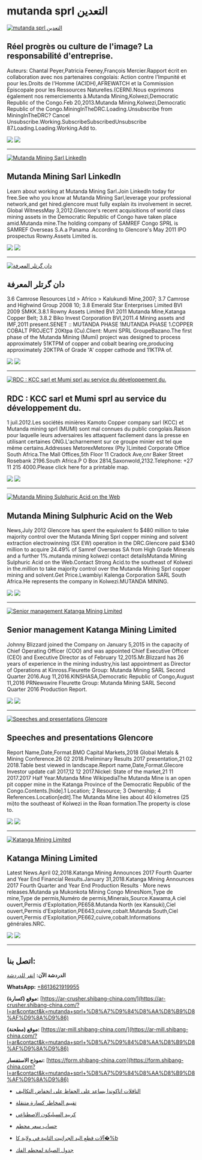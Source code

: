 # mutanda sprl التعدين

<a href="https://swt.shibang-china.com/?l=ar&img&k=mutanda+sprl+%D8%A7%D9%84%D8%AA%D8%B9%D8%AF%D9%8A%D9%86" target="_blank">![mutanda sprl التعدين](http://static.shibang-china.com/all-800x300/1488.jpg)</a>

## Réel progrès ou culture de l&#39;image? La responsabilité d&#39;entreprise.
Auteurs: Chantal Peyer,Patricia Feeney,François Mercier.Rapport écrit en collaboration avec nos partenaires congolais: Action contre l&#39;Impunité et pour les.Droits de l&#39;Homme (ACIDH),AFREWATCH et la Commission Épiscopale pour les Ressources Naturelles.(CERN).Nous exprimons également nos remerciements à.Mutanda Mining,Kolwezi,Democratic Republic of the Congo.Feb 20,2013.Mutanda Mining,Kolwezi,Democratic Republic of the Congo.MiningInTheDRC.Loading.Unsubscribe from MiningInTheDRC? Cancel Unsubscribe.Working.SubscribeSubscribedUnsubscribe 87.Loading.Loading.Working.Add to.


<a href="https://whatsapp.shibangsoft.com/WhatsApp.php" target="_blank" title="WhatsApp">![](http://static.shibang-china.com/icon/whatsapp.png)</a> <a href="https://swt.shibang-china.com/?l=ar&icon&k=mutanda+sprl+%D8%A7%D9%84%D8%AA%D8%B9%D8%AF%D9%8A%D9%86" target="_blank">![](http://static.shibang-china.com/icon/chat-ar.png)</a>

---

<a href="https://swt.shibang-china.com/?l=ar&img&k=mutanda+sprl+%D8%A7%D9%84%D8%AA%D8%B9%D8%AF%D9%8A%D9%86" target="_blank">![Mutanda Mining Sarl LinkedIn](http://static.shibang-china.com/all-800x300/535.jpg)</a>

## Mutanda Mining Sarl LinkedIn
Learn about working at Mutanda Mining Sarl.Join LinkedIn today for free.See who you know at Mutanda Mining Sarl,leverage your professional network,and get hired.glencore must fully explain its involvement in secret. Global WitnessMay 3,2012.Glencore&#39;s recent acquisitions of world class mining assets in the Democratic Republic of Congo have taken place amid.Mutanda mine.The holding company of SAMREF Congo SPRL is SAMREF Overseas S.A.a Panama .According to Glencore&#39;s May 2011 IPO prospectus Rowny.Assets Limited is.


<a href="https://whatsapp.shibangsoft.com/WhatsApp.php" target="_blank" title="WhatsApp">![](http://static.shibang-china.com/icon/whatsapp.png)</a> <a href="https://swt.shibang-china.com/?l=ar&icon&k=mutanda+sprl+%D8%A7%D9%84%D8%AA%D8%B9%D8%AF%D9%8A%D9%86" target="_blank">![](http://static.shibang-china.com/icon/chat-ar.png)</a>

---

<a href="https://swt.shibang-china.com/?l=ar&img&k=mutanda+sprl+%D8%A7%D9%84%D8%AA%D8%B9%D8%AF%D9%8A%D9%86" target="_blank">![دان گرتلر المعرفة](http://static.shibang-china.com/all-800x300/1333.jpg)</a>

## دان گرتلر المعرفة
3.6 Camrose Resources Ltd &gt; Africo &gt; Kalukundi Mine,2007; 3.7 Camrose and Highwind Group 2008 10; 3.8 Emerald Star Enterprises Limited BVI 2009 SMKK.3.8.1 Rowny Assets Limited BVI 2011 Mutanda Mine,Katanga Copper Belt; 3.8.2 Biko Invest Corporation BVI,2011.4 Mining assets and IMF,2011 present.SENET :: MUTANDA PHASE 1MUTANDA PHASE 1.COPPER COBALT PROJECT 20Ktpa (Cu).Client: Mumi SPRL GroupeBazano.The first phase of the Mutanda Mining (Mumi) project was designed to process approximately 51KTPM of copper and cobalt bearing ore,producing approximately 20KTPA of Grade &#39;A&#39; copper cathode and 11KTPA of.


<a href="https://whatsapp.shibangsoft.com/WhatsApp.php" target="_blank" title="WhatsApp">![](http://static.shibang-china.com/icon/whatsapp.png)</a> <a href="https://swt.shibang-china.com/?l=ar&icon&k=mutanda+sprl+%D8%A7%D9%84%D8%AA%D8%B9%D8%AF%D9%8A%D9%86" target="_blank">![](http://static.shibang-china.com/icon/chat-ar.png)</a>

---

<a href="https://swt.shibang-china.com/?l=ar&img&k=mutanda+sprl+%D8%A7%D9%84%D8%AA%D8%B9%D8%AF%D9%8A%D9%86" target="_blank">![RDC : KCC sarl et Mumi sprl au service du développement du.](http://static.shibang-china.com/all-800x300/352.jpg)</a>

## RDC : KCC sarl et Mumi sprl au service du développement du.
1 juil.2012.Les sociétés minières Kamoto Copper company sarl (KCC) et Mutanda mining sprl (MUMI) sont mal connues du public congolais.Raison pour laquelle leurs adversaires les attaquent facilement dans la presse en utilisant certaines ONG.L&#39;acharnement sur ce groupe minier est tel que même certains.Addresses MetorexMetorex (Pty )Limited Corporate Office South Africa.The Mall Offices,5th Floor 11 Cradock Ave,cnr Baker Street Rosebank 2196.South Africa.P O Box 2814,Saxonwold,2132.Telephone: +27 11 215 4000.Please click here for a printable map.


<a href="https://whatsapp.shibangsoft.com/WhatsApp.php" target="_blank" title="WhatsApp">![](http://static.shibang-china.com/icon/whatsapp.png)</a> <a href="https://swt.shibang-china.com/?l=ar&icon&k=mutanda+sprl+%D8%A7%D9%84%D8%AA%D8%B9%D8%AF%D9%8A%D9%86" target="_blank">![](http://static.shibang-china.com/icon/chat-ar.png)</a>

---

<a href="https://swt.shibang-china.com/?l=ar&img&k=mutanda+sprl+%D8%A7%D9%84%D8%AA%D8%B9%D8%AF%D9%8A%D9%86" target="_blank">![Mutanda Mining Sulphuric Acid on the Web](http://static.shibang-china.com/all-800x300/418.jpg)</a>

## Mutanda Mining Sulphuric Acid on the Web
News,July 2012 Glencore has spent the equivalent fo $480 million to take majority control over the Mutanda Mining Sprl copper mining and solvent extraction electrowinning (SX EW) operation in the DRC.Glencore paid $340 million to acquire 24.49% of Samref Overseas SA from High Grade Minerals and a further 1%.mutanda mining kolwezi contact detailsMutanda Mining Sulphuric Acid on the Web.Contact Strong Acid.to the southeast of Kolwezi in the.million to take majority control over the Mutanda Mining Sprl copper mining and solvent.Get Price.Lwambiyi Kalenga Corporation SARL South Africa.He represents the company in Kolwezi.MUTANDA MINING.


<a href="https://whatsapp.shibangsoft.com/WhatsApp.php" target="_blank" title="WhatsApp">![](http://static.shibang-china.com/icon/whatsapp.png)</a> <a href="https://swt.shibang-china.com/?l=ar&icon&k=mutanda+sprl+%D8%A7%D9%84%D8%AA%D8%B9%D8%AF%D9%8A%D9%86" target="_blank">![](http://static.shibang-china.com/icon/chat-ar.png)</a>

---

<a href="https://swt.shibang-china.com/?l=ar&img&k=mutanda+sprl+%D8%A7%D9%84%D8%AA%D8%B9%D8%AF%D9%8A%D9%86" target="_blank">![Senior management Katanga Mining Limited](http://static.shibang-china.com/all-800x300/959.jpg)</a>

## Senior management Katanga Mining Limited
Johnny Blizzard joined the Company on January 5,2015 in the capacity of Chief Operating Officer (COO) and was appointed Chief Executive Officer (CEO) and Executive Director as of February 12,2015.Mr.Blizzard has 26 years of experience in the mining industry,his last appointment as Director of Operations at Kinross.Fleurette Group: Mutanda Mining SARL Second Quarter 2016.Aug 11,2016.KINSHASA,Democratic Republic of Congo,August 11,2016 PRNewswire  Fleurette Group: Mutanda Mining SARL Second Quarter 2016 Production Report.


<a href="https://whatsapp.shibangsoft.com/WhatsApp.php" target="_blank" title="WhatsApp">![](http://static.shibang-china.com/icon/whatsapp.png)</a> <a href="https://swt.shibang-china.com/?l=ar&icon&k=mutanda+sprl+%D8%A7%D9%84%D8%AA%D8%B9%D8%AF%D9%8A%D9%86" target="_blank">![](http://static.shibang-china.com/icon/chat-ar.png)</a>

---

<a href="https://swt.shibang-china.com/?l=ar&img&k=mutanda+sprl+%D8%A7%D9%84%D8%AA%D8%B9%D8%AF%D9%8A%D9%86" target="_blank">![Speeches and presentations Glencore](http://static.shibang-china.com/all-800x300/241.jpg)</a>

## Speeches and presentations Glencore
Report Name,Date,Format.BMO Capital Markets,2018 Global Metals &amp; Mining Conference.26 02 2018.Preliminary Results 2017 presentation,21 02 2018.Table best viewed in landscape.Report name,Date,Format.Glecore Investor update call 2017,12 12 2017.Nickel: State of the market,21 11 2017.2017 Half Year.Mutanda Mine WikipediaThe Mutanda Mine is an open pit copper mine in the Katanga Province of the Democratic Republic of the Congo.Contents.[hide].1 Location; 2 Resource; 3 Ownership; 4 References.Location[edit].The Mutanda Mine lies about 40 kilometres (25 mi)to the southeast of Kolwezi in the Roan formation.The property is close to.


<a href="https://whatsapp.shibangsoft.com/WhatsApp.php" target="_blank" title="WhatsApp">![](http://static.shibang-china.com/icon/whatsapp.png)</a> <a href="https://swt.shibang-china.com/?l=ar&icon&k=mutanda+sprl+%D8%A7%D9%84%D8%AA%D8%B9%D8%AF%D9%8A%D9%86" target="_blank">![](http://static.shibang-china.com/icon/chat-ar.png)</a>

---

<a href="https://swt.shibang-china.com/?l=ar&img&k=mutanda+sprl+%D8%A7%D9%84%D8%AA%D8%B9%D8%AF%D9%8A%D9%86" target="_blank">![Katanga Mining Limited](http://static.shibang-china.com/all-800x300/980.jpg)</a>

## Katanga Mining Limited
Latest News.April 02,2018.Katanga Mining Announces 2017 Fourth Quarter and Year End Financial Results.January 31,2018.Katanga Mining Announces 2017 Fourth Quarter and Year End Production Results &middot; More news releases.Mutanda ya Mukonkota Mining Congo MinesNom,Type de mine,Type de permis,Numéro de permis,Minerais,Source.Kawama,A ciel ouvert,Permis d&#39;Exploitation,PE658.Mutanda North (ex Kansuki),Ciel ouvert,Permis d&#39;Exploitation,PE643,cuivre,cobalt.Mutanda South,Ciel ouvert,Permis d&#39;Exploitation,PE662,cuivre,cobalt.Informations générales.NRC.


<a href="https://whatsapp.shibangsoft.com/WhatsApp.php" target="_blank" title="WhatsApp">![](http://static.shibang-china.com/icon/whatsapp.png)</a> <a href="https://swt.shibang-china.com/?l=ar&icon&k=mutanda+sprl+%D8%A7%D9%84%D8%AA%D8%B9%D8%AF%D9%8A%D9%86" target="_blank">![](http://static.shibang-china.com/icon/chat-ar.png)</a>

---
## اتصل بنا:

**الدردشة الآن:** [انقر للدردشة](https://swt.shibang-china.com?l=ar&contact&k=mutanda+sprl+%D8%A7%D9%84%D8%AA%D8%B9%D8%AF%D9%8A%D9%86)

**WhatsApp:**  [+8613621919955](https://whatsapp.shibangsoft.com/WhatsApp.php)

**موقع (كسارة):** [https://ar-crusher.shibang-china.com/](https://ar-crusher.shibang-china.com/?l=ar&contact&k=mutanda+sprl+%D8%A7%D9%84%D8%AA%D8%B9%D8%AF%D9%8A%D9%86)

**موقع (مطحنة):** [https://ar-mill.shibang-china.com/](https://ar-mill.shibang-china.com/?l=ar&contact&k=mutanda+sprl+%D8%A7%D9%84%D8%AA%D8%B9%D8%AF%D9%8A%D9%86)

**نموذج الاستفسار:** [https://form.shibang-china.com](https://form.shibang-china.com?l=ar&contact&k=mutanda+sprl+%D8%A7%D9%84%D8%AA%D8%B9%D8%AF%D9%8A%D9%86)

* [الناقلات اناكوندا يساعد على الحفاظ على انخفاض التكاليف](../28/%D8%A7%D9%84%D9%86%D8%A7%D9%82%D9%84%D8%A7%D8%AA%20%D8%A7%D9%86%D8%A7%D9%83%D9%88%D9%86%D8%AF%D8%A7%20%D9%8A%D8%B3%D8%A7%D8%B9%D8%AF%20%D8%B9%D9%84%D9%89%20%D8%A7%D9%84%D8%AD%D9%81%D8%A7%D8%B8%20%D8%B9%D9%84%D9%89%20%D8%A7%D9%86%D8%AE%D9%81%D8%A7%D8%B6%20%D8%A7%D9%84%D8%AA%D9%83%D8%A7%D9%84%D9%8A%D9%81.md)

* [تقييم المخاطر كسارة متنقلة](../26/%D8%AA%D9%82%D9%8A%D9%8A%D9%85%20%D8%A7%D9%84%D9%85%D8%AE%D8%A7%D8%B7%D8%B1%20%D9%83%D8%B3%D8%A7%D8%B1%D8%A9%20%D9%85%D8%AA%D9%86%D9%82%D9%84%D8%A9.md)

* [كربيد السيليكون الاصطناعي](../29/%D9%83%D8%B1%D8%A8%D9%8A%D8%AF%20%D8%A7%D9%84%D8%B3%D9%8A%D9%84%D9%8A%D9%83%D9%88%D9%86%20%D8%A7%D9%84%D8%A7%D8%B5%D8%B7%D9%86%D8%A7%D8%B9%D9%8A.md)

* [حساب سعر محطم](../26/%D8%AD%D8%B3%D8%A7%D8%A8%20%D8%B3%D8%B9%D8%B1%20%D9%85%D8%AD%D8%B7%D9%85.md)

* [آلات قطع اليد الجرانيت الثانية في ولاية كا�%b](../27/%D8%A2%D9%84%D8%A7%D8%AA%20%D9%82%D8%B7%D8%B9%20%D8%A7%D9%84%D9%8A%D8%AF%20%D8%A7%D9%84%D8%AC%D8%B1%D8%A7%D9%86%D9%8A%D8%AA%20%D8%A7%D9%84%D8%AB%D8%A7%D9%86%D9%8A%D8%A9%20%D9%81%D9%8A%20%D9%88%D9%84%D8%A7%D9%8A%D8%A9%20%D9%83%D8%A7%EF%BF%BD%25b.md)

* [جدول الصيانة لمحطم الفك](../26/%D8%AC%D8%AF%D9%88%D9%84%20%D8%A7%D9%84%D8%B5%D9%8A%D8%A7%D9%86%D8%A9%20%D9%84%D9%85%D8%AD%D8%B7%D9%85%20%D8%A7%D9%84%D9%81%D9%83.md)
